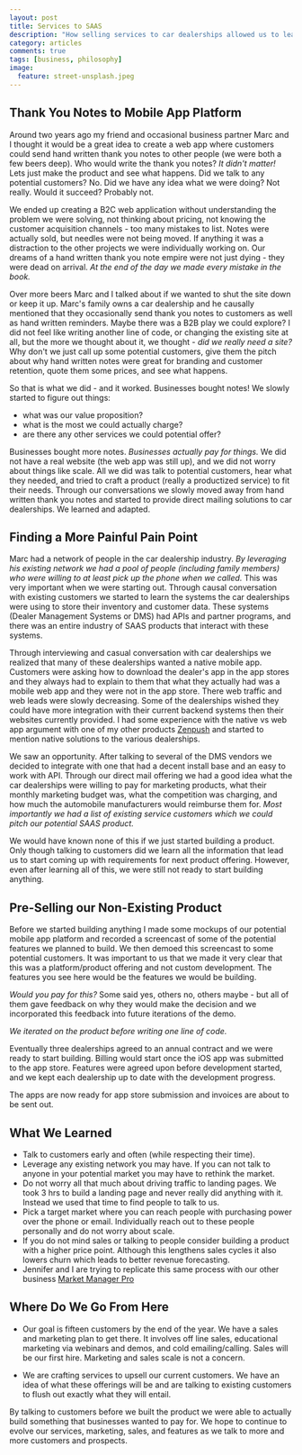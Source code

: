 ```yaml
---
layout: post
title: Services to SAAS
description: "How selling services to car dealerships allowed us to learn some of the pain points of the industry and build a SAAS product which provided actual value."
category: articles
comments: true
tags: [business, philosophy]
image:
  feature: street-unsplash.jpeg
---
```


Thank You Notes to Mobile App Platform
----
Around two years ago my friend and occasional business partner Marc and I thought it would be a great idea to create a web app where customers could send hand written thank you notes to other people (we were both a few beers deep).  Who would write the thank you notes? *It didn't matter!* Lets just make the product and see what happens.  Did we talk to any potential customers? No.  Did we have any idea what we were doing?  Not really.  Would it succeed? Probably not.

We ended up creating a B2C web application without understanding the problem we were solving, not thinking about pricing, not knowing the customer acquisition channels - too many mistakes to list.  Notes were actually sold, but needles were not being moved. If anything it was a distraction to the other projects we were individually working on.  Our dreams of a hand written thank you note empire were not just dying - they were dead on arrival.  *At the end of the day we made every mistake in the book.*

Over more beers Marc and I talked about if we wanted to shut the site down or keep it up.  Marc's family owns a car dealership and he causally mentioned that they occasionally send thank you notes to customers as well as hand written reminders.  Maybe there was a B2B play we could explore?  I did not feel like writing another line of code, or changing the existing site at all, but the more we thought about it, we thought - *did we really need a site?*  Why don't we just call up some potential customers, give them the pitch about why hand written notes were great for branding and customer retention, quote them some prices, and see what happens.

So that is what we did - and it worked.  Businesses bought notes! We slowly started to figure out things:

* what was our value proposition? 
* what is the most we could actually charge?
* are there any other services we could potential offer?  

Businesses bought more notes.  *Businesses actually pay for things.*  We did not have a real website (the web app was still up), and we did not worry about things like scale.  All we did was talk to potential customers, hear what they needed, and tried to craft a product (really a productized service) to fit their needs.  Through our conversations we slowly moved away from hand written thank you notes and started to provide direct mailing solutions to car dealerships.  We learned and adapted.


Finding a More Painful Pain Point
---
Marc had a network of people in the car dealership industry.  *By leveraging his existing network we had a pool of people (including family members) who were willing to at least pick up the phone when we called.*  This was very important when we were starting out.  Through causal conversation with existing customers we started to learn the systems the car dealerships were using to store their inventory and customer data.  These systems (Dealer Management Systems or DMS) had APIs and partner programs, and there was an entire industry of SAAS products that interact with these systems.  

Through interviewing and casual conversation with car dealerships we realized that many of these dealerships wanted a native mobile app.  Customers were asking how to download the dealer's app in the app stores and they always had to explain to them that what they actually had was a mobile web app and they were not in the app store.  There web traffic and web leads were slowly decreasing. Some of the dealerships wished they could have more integration with their current backend systems then their websites currently provided.  I had some experience with the native vs web app argument with one of my other products [Zenpush](http://www.zenpush.com/) and started to mention native solutions to the various dealerships.

We saw an opportunity.  After talking to several of the DMS vendors we decided to integrate with one that had a decent install base and an easy to work with API.  Through our direct mail offering we had a good idea what the car dealerships were willing to pay for marketing products, what their monthly marketing budget was, what the competition was charging, and how much the automobile manufacturers would reimburse them for.  *Most importantly we had a list of existing service customers which we could pitch our potential SAAS product.*  

We would have known none of this if we just started building a product.  Only though talking to customers did we learn all the information that lead us to start coming up with requirements for next product offering.  However, even after learning all of this, we were still not ready to start building anything.


Pre-Selling our Non-Existing Product
---
Before we started building anything I made some mockups of our potential mobile app platform and recorded a screencast of some of the potential features we planned to build.  We then demoed this screencast to some potential customers.  It was important to us that we made it very clear that this was a platform/product offering and not custom development.  The features you see here would be the features we would be building. 

*Would you pay for this?*  Some said yes, others no, others maybe - but all of them gave feedback on why they would make the decision and we incorporated this feedback into future iterations of the demo.

*We iterated on the product before writing one line of code.*

Eventually three dealerships agreed to an annual contract and we were ready to start building.  Billing would start once the iOS app was submitted to the app store.  Features were agreed upon before development started, and we kept each dealership up to date with the development progress.  

The apps are now ready for app store submission and invoices are about to be sent out.

What We Learned
---
* Talk to customers early and often (while respecting their time).
* Leverage any existing network you may have.  If you can not talk to anyone in your potential market you may have to rethink the market.
* Do not worry all that much about driving traffic to landing pages.  We took 3 hrs to build a landing page and never really did anything with it.  Instead we used that time to find people to talk to us.
* Pick a target market where you can reach people with purchasing power over the phone or email.  Individually reach out to these people personally and do not worry about scale.
* If you do not mind sales or talking to people consider building a product with a higher price point.  Although this lengthens sales cycles it also lowers churn which leads to better revenue forecasting.
* Jennifer and I are trying to replicate this same process with our other business [Market Manager Pro](http://www.marketmanagerpro.com)

Where Do We Go From Here
---
* Our goal is fifteen customers by the end of the year.  We have a sales and marketing plan to get there.  It involves off line sales, educational marketing via webinars and demos, and cold emailing/calling.  Sales will be our first hire.  Marketing and sales scale is not a concern.  

* We are crafting services to upsell our current customers.  We have an idea of what these offerings will be and are talking to existing customers to flush out exactly what they will entail.

By talking to customers before we built the product we were able to actually build something that businesses wanted to pay for.  We hope to continue to evolve our services, marketing, sales, and features as we talk to more and more customers and prospects.



 




 

  













   
